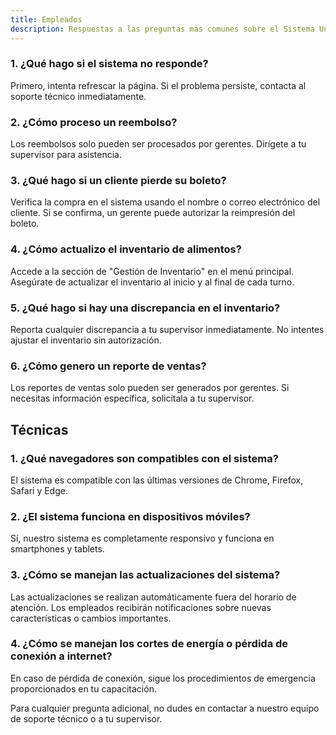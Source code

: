 ```yaml
---
title: Empleados
description: Respuestas a las preguntas más comunes sobre el Sistema Unificado de Ventas de Cinemex
---
```


### 1. ¿Qué hago si el sistema no responde?

Primero, intenta refrescar la página. Si el problema persiste, contacta al soporte técnico inmediatamente.

### 2. ¿Cómo proceso un reembolso?

Los reembolsos solo pueden ser procesados por gerentes. Dirígete a tu supervisor para asistencia.

### 3. ¿Qué hago si un cliente pierde su boleto?

Verifica la compra en el sistema usando el nombre o correo electrónico del cliente. Si se confirma, un gerente puede autorizar la reimpresión del boleto.

### 4. ¿Cómo actualizo el inventario de alimentos?

Accede a la sección de "Gestión de Inventario" en el menú principal. Asegúrate de actualizar el inventario al inicio y al final de cada turno.

### 5. ¿Qué hago si hay una discrepancia en el inventario?

Reporta cualquier discrepancia a tu supervisor inmediatamente. No intentes ajustar el inventario sin autorización.

### 6. ¿Cómo genero un reporte de ventas?

Los reportes de ventas solo pueden ser generados por gerentes. Si necesitas información específica, solicítala a tu supervisor.

## Técnicas

### 1. ¿Qué navegadores son compatibles con el sistema?

El sistema es compatible con las últimas versiones de Chrome, Firefox, Safari y Edge.

### 2. ¿El sistema funciona en dispositivos móviles?

Sí, nuestro sistema es completamente responsivo y funciona en smartphones y tablets.

### 3. ¿Cómo se manejan las actualizaciones del sistema?

Las actualizaciones se realizan automáticamente fuera del horario de atención. Los empleados recibirán notificaciones sobre nuevas características o cambios importantes.

### 4. ¿Cómo se manejan los cortes de energía o pérdida de conexión a internet?

En caso de pérdida de conexión, sigue los procedimientos de emergencia proporcionados en tu capacitación.

Para cualquier pregunta adicional, no dudes en contactar a nuestro equipo de soporte técnico o a tu supervisor.
